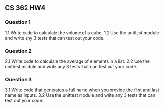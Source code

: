 ## CS 362 HW4

### Question 1

1.1 Write code to calculate the volume of a cube.
1.2 Use the unittest module and write any 3 tests that can test out your code.

### Question 2

2.1 Write code to calculate the average of elements in a list.
2.2 Use the unittest module and write any 3 tests that can test out your code.

### Question 3

3.1 Write code that generates a ​full name when you provide the ​first and last​ ​name​ as inputs.
3.2 Use the unittest module and write any 3 tests that can test out your code.

